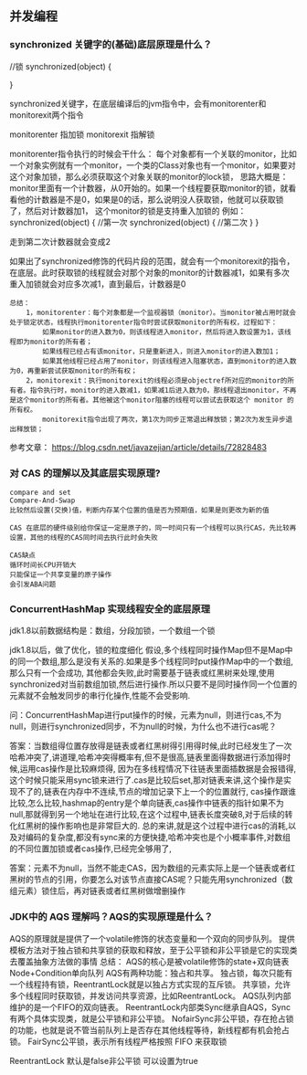 ## 并发编程


### synchronized 关键字的(基础)底层原理是什么？

//锁
synchronized(object) {

}

synchronized关键字，在底层编译后的jvm指令中，会有monitorenter和monitorexit两个指令

monitorenter 指加锁
monitorexit	指解锁


monitorenter指令执行的时候会干什么：
每个对象都有一个关联的monitor，比如一个对象实例就有一个monitor，一个类的Class对象也有一个monitor，如果要对这个对象加锁，那么必须获取这个对象关联的monitor的lock锁，
思路大概是：
monitor里面有一个计数器，从0开始的。如果一个线程要获取monitor的锁，就看看他的计数器是不是0，如果是0的话，那么说明没人获取锁，他就可以获取锁了，然后对计数器加1，
这个monitor的锁是支持重入加锁的
例如：
synchronized(object) { 
//第一次 
	synchronized(object) {
	//第二次
	}
}

走到第二次计数器就会变成2

如果出了synchronized修饰的代码片段的范围，就会有一个monitorexit的指令，在底层。此时获取锁的线程就会对那个对象的monitor的计数器减1，如果有多次重入加锁就会对应多次减1，直到最后，计数器是0

````
总结：
    1，monitorenter：每个对象都是一个监视器锁（monitor）。当monitor被占用时就会处于锁定状态，线程执行monitorenter指令时尝试获取monitor的所有权，过程如下：
        如果monitor的进入数为0，则该线程进入monitor，然后将进入数设置为1，该线程即为monitor的所有者；
        如果线程已经占有该monitor，只是重新进入，则进入monitor的进入数加1；
        如果其他线程已经占用了monitor，则该线程进入阻塞状态，直到monitor的进入数为0，再重新尝试获取monitor的所有权；
    2，monitorexit：执行monitorexit的线程必须是objectref所对应的monitor的所有者。指令执行时，monitor的进入数减1，如果减1后进入数为0，那线程退出monitor，不再是这个monitor的所有者。其他被这个monitor阻塞的线程可以尝试去获取这个 monitor 的所有权。
        monitorexit指令出现了两次，第1次为同步正常退出释放锁；第2次为发生异步退出释放锁；
````

参考文章： https://blog.csdn.net/javazejian/article/details/72828483

### 对 CAS 的理解以及其底层实现原理?
````
compare and set
Compare-And-Swap
比较然后设置(交换)值，判断内存某个位置的值是否为预期值，如果是则更改为新的值

CAS 在底层的硬件级别给你保证一定是原子的，同一时间只有一个线程可以执行CAS，先比较再设置，其他的线程的CAS同时间去执行此时会失败

CAS缺点
循环时间长CPU开销大
只能保证一个共享变量的原子操作
会引发ABA问题
````


### ConcurrentHashMap 实现线程安全的底层原理

jdk1.8以前数据结构是：数组，分段加锁，一个数组一个锁

jdk1.8以后，做了优化，锁的粒度细化
假设,多个线程同时操作Map但不是Map中的同一个数组,那么是没有关系的.如果是多个线程同时put操作Map中的一个数组,那么只有一个会成功,
其他都会失败,此时需要基于链表或红黑树来处理,使用synchronized对当前数组加锁,然后进行操作.所以只要不是同时操作同一个位置的元素就不会触发同步的串行化操作,性能不会受影响.

问：ConcurrentHashMap进行put操作的时候，元素为null，则进行cas,不为null，则进行synchronized同步，不为null的时候，为什么也不进行cas呢？

答案：当数组得位置存放得是链表或者红黑树得引用得时候,此时已经发生了一次哈希冲突了,讲道理,哈希冲突得概率有,但不是很高,链表里面得数据进行添加得时候,运用cas操作是比较麻烦得,
因为在多线程情况下往链表里面插数据是会报错得,这个时候只能采用sync锁来进行了.cas是比较后set,那对链表来讲,这个操作是实现不了的,链表在内存中不连续,节点的增加记录下上一个的位置就行,
cas操作跟谁比较,怎么比较,hashmap的entry是个单向链表,cas操作中链表的指针如果不为null,那就得到另一个地址在进行比较,在这个过程中,链表长度突破8,对于后续的转化红黑树的操作影响也是非常巨大的.
总的来讲,就是这个过程中进行cas的消耗,以及对编码的复杂度,都没有sync来的方便快捷,哈希冲突也是个小概率事件,对数组的不同位置加锁或者cas操作,已经完全够用了,

答案：元素不为null，当然不能走CAS，因为数组的元素实际上是一个链表或者红黑树的节点的引用，你要怎么对该节点直接CAS呢？只能先用synchronized（数组元素）锁住后，再对链表或者红黑树做增删操作

### JDK中的 AQS 理解吗？AQS的实现原理是什么？
AQS的原理就是提供了一个volatile修饰的状态变量和一个双向的同步队列。
提供模板方法对于独占锁和共享锁的获取和释放，至于公平锁和非公平锁是它的实现类去覆盖抽象方法做的事情
总结： AQS的核心是被volatile修饰的state+双向链表Node+Condition单向队列
AQS有两种功能：独占和共享。 
独占锁，每次只能有一个线程持有锁，ReentrantLock就是以独占方式实现的互斥锁。 
共享锁，允许多个线程同时获取锁，并发访问共享资源，比如ReentrantLock。 
AQS队列内部维护的是一个FIFO的双向链表。 ReentrantLock内部类Sync继承自AQS，Sync有两个具体实现类，就是公平锁和非公平锁。
NofairSync非公平锁，存在抢占锁的功能，也就是说不管当前队列上是否存在其他线程等待，新线程都有机会抢占锁。 
FairSync公平锁，表示所有线程严格按照 FIFO 来获取锁


ReentrantLock  默认是false非公平锁 可以设置为true


























